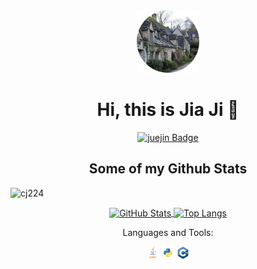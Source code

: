 <div align=center>
<img alt="JiaJi" src="avatar.png" width=100 />


# Hi, this is Jia Ji :wave:

 [![juejin Badge](https://img.shields.io/badge/juejin-%E7%A8%8B%E5%98%89%E5%90%89-green/)](https://juejin.cn/user/1165925923947176)
## Some of my Github Stats
<p align=left> <img src=https://komarev.com/ghpvc/?username=cj224 alt=cj224 /> </p>

<a href="https://github.com/cj224">
  <img align="center" alt="GitHub Stats" src="https://github-readme-stats.vercel.app/api?username=cj224&show_icons=true&include_all_commits=true" />
</a>
<a href="https://github.com/cj224">
  <img align="center" alt="Top Langs" src="https://github-readme-stats.vercel.app/api/top-langs/?username=cj224&layout=compact" />
</a>

Languages and Tools:

<code><img height="20" src="https://raw.githubusercontent.com/github/explore/80688e429a7d4ef2fca1e82350fe8e3517d3494d/topics/java/java.png" alt="java"></code>
<code><img height="20" src="https://raw.githubusercontent.com/github/explore/80688e429a7d4ef2fca1e82350fe8e3517d3494d/topics/python/python.png" alt="python"></code>
<code><img height="20" src="https://raw.githubusercontent.com/github/explore/80688e429a7d4ef2fca1e82350fe8e3517d3494d/topics/cpp/cpp.png" alt="cpp"></code>


<!--
**Ryyyc/ryyyc** is a ✨ _special_ ✨ repository because its `README.md` (this file) appears on your GitHub profile.

Here are some ideas to get you started:

- 🔭 I’m currently working on ...
- 🌱 I’m currently learning ...
- 👯 I’m looking to collaborate on ...
- 🤔 I’m looking for help with ...
- 💬 Ask me about ...
- 📫 How to reach me: ...
- 😄 Pronouns: ...
- ⚡ Fun fact: ...
-->

</div>

